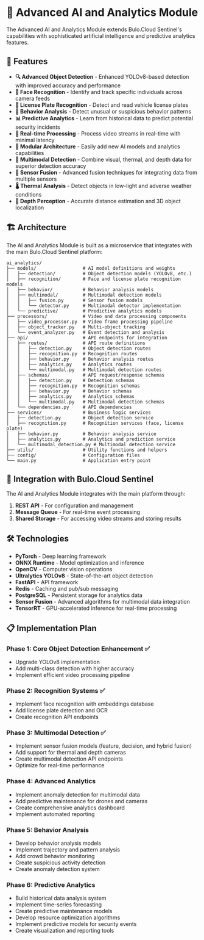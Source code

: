 # 🧠 Advanced AI and Analytics Module

The Advanced AI and Analytics Module extends Bulo.Cloud Sentinel's capabilities with sophisticated artificial intelligence and predictive analytics features.

## 🚀 Features

- **🔍 Advanced Object Detection** - Enhanced YOLOv8-based detection with improved accuracy and performance
- **👤 Face Recognition** - Identify and track specific individuals across camera feeds
- **🚗 License Plate Recognition** - Detect and read vehicle license plates
- **🚶 Behavior Analysis** - Detect unusual or suspicious behavior patterns
- **📊 Predictive Analytics** - Learn from historical data to predict potential security incidents
- **🔄 Real-time Processing** - Process video streams in real-time with minimal latency
- **🧩 Modular Architecture** - Easily add new AI models and analytics capabilities
- **🔀 Multimodal Detection** - Combine visual, thermal, and depth data for superior detection accuracy
- **🔄 Sensor Fusion** - Advanced fusion techniques for integrating data from multiple sensors
- **🌡️ Thermal Analysis** - Detect objects in low-light and adverse weather conditions
- **📏 Depth Perception** - Accurate distance estimation and 3D object localization

## 🏗️ Architecture

The AI and Analytics Module is built as a microservice that integrates with the main Bulo.Cloud Sentinel platform:

```
ai_analytics/
├── models/                 # AI model definitions and weights
│   ├── detection/          # Object detection models (YOLOv8, etc.)
│   ├── recognition/        # Face and license plate recognition models
│   ├── behavior/           # Behavior analysis models
│   ├── multimodal/         # Multimodal detection models
│   │   ├── fusion.py       # Sensor fusion models
│   │   └── detector.py     # Multimodal detector implementation
│   └── predictive/         # Predictive analytics models
├── processors/             # Video and data processing components
│   ├── video_processor.py  # Video frame processing pipeline
│   ├── object_tracker.py   # Multi-object tracking
│   └── event_analyzer.py   # Event detection and analysis
├── api/                    # API endpoints for integration
│   ├── routes/             # API route definitions
│   │   ├── detection.py    # Object detection routes
│   │   ├── recognition.py  # Recognition routes
│   │   ├── behavior.py     # Behavior analysis routes
│   │   ├── analytics.py    # Analytics routes
│   │   └── multimodal.py   # Multimodal detection routes
│   ├── schemas/            # API request/response schemas
│   │   ├── detection.py    # Detection schemas
│   │   ├── recognition.py  # Recognition schemas
│   │   ├── behavior.py     # Behavior schemas
│   │   ├── analytics.py    # Analytics schemas
│   │   └── multimodal.py   # Multimodal detection schemas
│   └── dependencies.py     # API dependencies
├── services/               # Business logic services
│   ├── detection.py        # Object detection service
│   ├── recognition.py      # Recognition services (face, license plate)
│   ├── behavior.py         # Behavior analysis service
│   ├── analytics.py        # Analytics and prediction service
│   └── multimodal_detection.py # Multimodal detection service
├── utils/                  # Utility functions and helpers
├── config/                 # Configuration files
└── main.py                 # Application entry point
```

## 🔄 Integration with Bulo.Cloud Sentinel

The AI and Analytics Module integrates with the main platform through:

1. **REST API** - For configuration and management
2. **Message Queue** - For real-time event processing
3. **Shared Storage** - For accessing video streams and storing results

## 🛠️ Technologies

- **PyTorch** - Deep learning framework
- **ONNX Runtime** - Model optimization and inference
- **OpenCV** - Computer vision operations
- **Ultralytics YOLOv8** - State-of-the-art object detection
- **FastAPI** - API framework
- **Redis** - Caching and pub/sub messaging
- **PostgreSQL** - Persistent storage for analytics data
- **Sensor Fusion** - Advanced algorithms for multimodal data integration
- **TensorRT** - GPU-accelerated inference for real-time processing

## 📋 Implementation Plan

### Phase 1: Core Object Detection Enhancement ✅
- Upgrade YOLOv8 implementation
- Add multi-class detection with higher accuracy
- Implement efficient video processing pipeline

### Phase 2: Recognition Systems ✅
- Implement face recognition with embeddings database
- Add license plate detection and OCR
- Create recognition API endpoints

### Phase 3: Multimodal Detection ✅
- Implement sensor fusion models (feature, decision, and hybrid fusion)
- Add support for thermal and depth cameras
- Create multimodal detection API endpoints
- Optimize for real-time performance

### Phase 4: Advanced Analytics
- Implement anomaly detection for multimodal data
- Add predictive maintenance for drones and cameras
- Create comprehensive analytics dashboard
- Implement automated reporting

### Phase 5: Behavior Analysis
- Develop behavior analysis models
- Implement trajectory and pattern analysis
- Add crowd behavior monitoring
- Create suspicious activity detection
- Create anomaly detection system

### Phase 6: Predictive Analytics
- Build historical data analysis system
- Implement time-series forecasting
- Create predictive maintenance models
- Develop resource optimization algorithms
- Implement predictive models for security events
- Create visualization and reporting tools
